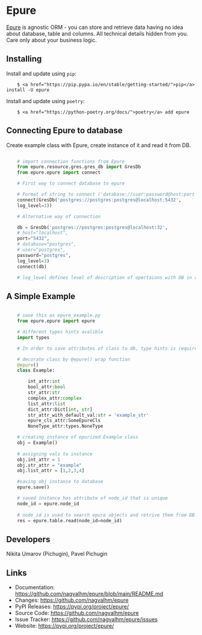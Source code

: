 Epure
=====

<a href="https://github.com/nagvalhm/epure">Epure</a> is agnostic ORM - you can store and retrieve data having no idea about database, table and columns. 
All technical details hidden from you. Care only about your business logic.


Installing
----------

Install and update using `pip`:

```
    $ <a href="https://pip.pypa.io/en/stable/getting-started/">pip</a> install -U epure
```

Install and update using `poetry`:

```
    $ <a href="https://python-poetry.org/docs/">poetry</a> add epure
```


Connecting Epure to database
----------

Create example class with Epure, create instance of it and read it from DB.

```python

    # import connection functions from Epure
    from epure.resource.gres.gres_db import GresDb
    from epure.epure import connect

    # First way to connect database to epure

    # Format of string to connect ('database://user:password@host:port')
    connect(GresDb('postgres://postgres:postgres@localhost:5432',
    log_level=3))

    # Alternative way of connection

    db = GresDb('postgres://postgres:postgres@localhost:32', 
    # host="localhost", 
    port="5432", 
    # database="postgres", 
    # user="postgres", 
    password="postgres",
    log_level=3)
    connect(db)

    # log_level defines level of description of opertaions with DB in auto-generated file epure_db.log

```


A Simple Example
----------------

```python

    # save this as epure_example.py
    from epure.epure import epure

    # different types hints avalible
    import types

    # In order to save attributes of class to db, type hints is required!

    # decorate class by @epure() wrap function
    @epure()
    class Example:

        int_attr:int
        bool_attr:bool
        str_attr:str
        complex_attr:complex
        list_attr:list
        dict_attr:Dict[int, str]
        str_attr_with_default_val:str = 'example_str'
        epure_cls_attr:SomeEpureCls
        NoneType_attr:types.NoneType

    # creating instance of epurized Example class
    obj = Example()
    
    # assigning vals to instance
    obj.int_attr = 1
    obj.str_attr = "example"
    obj.list_attr = [1,2,3,4]

    #saving obj instance to database
    epure.save()

    # saved instance has attribute of node_id that is unique
    node_id = epure.node_id 
    
    # node_id is used to search epure objects and retrive them from DB via read() method
    res = epure.table.read(node_id=node_id)

```

Developers
-----
Nikita Umarov (Pichugin), 
Pavel Pichugin


Links
-----

-   Documentation: https://github.com/nagvalhm/epure/blob/main/README.md
-   Changes: https://github.com/nagvalhm/epure
-   PyPI Releases: https://pypi.org/project/epure/
-   Source Code: https://github.com/nagvalhm/epure
-   Issue Tracker: https://github.com/nagvalhm/epure/issues
-   Website: https://pypi.org/project/epure/